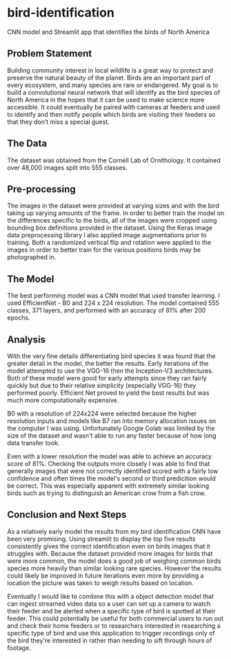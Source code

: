 # bird-identification
CNN model and Streamlit app that identifies the birds of North America

## Problem Statement
Building community interest in local wildlife is a great way to protect and preserve the natural beauty of the planet. Birds are an important part of every ecosystem, and many species are rare or endangered. My goal is to build a convolutional neural network that will identify as the bird species of North America in the hopes that it can be used to make science more accessible. It could eventually be paired with cameras at feeders and used to identify and then notify people which birds are visiting their feeders so that they don’t miss a special guest. 

## The Data 
The dataset was obtained from the Cornell Lab of Ornithology. It contained over 48,000 images split into 555 classes. 

## Pre-processing
The images in the dataset were provided at varying sizes and with the bird taking up varying amounts of the frame. In order to better train the model on the differences specific to the birds, all of the images were cropped using bounding box definitions provided in the dataset. Using the Keras image data preprocessing library I also applied image augmentations prior to training. Both a randomized vertical flip and rotation were applied to the images in order to better train for the various positions birds may be photographed in.

## The Model
The best performing model was a CNN model that used transfer learning. I used EfficientNet - B0 and 224 x 224 resolution. The model contained 555 classes, 371 layers, and performed with an accuracy of 81% after 200 epochs.

## Analysis
With the very fine details differentiating bird species it was found that the greater detail in the model, the better the results. Early iterations of the model attempted to use the VGG-16 then the Inception-V3 architectures. Both of these model were good for early attempts since they ran fairly quickly but due to their relative simplicity (especially VGG-16) they performed poorly. Efficient Net proved to yield the best results but was much more computationally expensive.

B0 with a resolution of 224x224 were selected because the higher resolution inputs and models like B7 ran into memory allocation issues on the computer I was using. Unfortunately Google Colab was limited by the size of the dataset and wasn't able to run any faster because of how long data transfer took.

Even with a lower resolution the model was able to achieve an accuracy score of 81%. Checking the outputs more closely I was able to find that generally images that were not correctly identified scored with a fairly low confidence and often times the model's second or third predicition would be correct. This was especially apparent with extremely similar looking birds such as trying to distinguish an American crow from a fish crow. 

## Conclusion and Next Steps
As a relatively early model the results from my bird identification CNN have been very promising. Using streamlit to display the top five results consistently gives the correct identification even on birds images that it struggles with. Because the dataset provided more images for birds that were more common, the model does a good job of weighing common birds species more heavily than similar looking rare species. However the results could likely be improved in future iterations even more by providing a location the picture was taken to weigh results based on location.

Eventually I would like to combine this with a object detection model that can ingest streamed video data so a user can set up a camera to watch their feeder and be alerted when a specific type of bird is spotted at their feeder. This could potentially be useful for both commercial users to run out and check their home feeders or to researchers interested in researching a specific type of bird and use this application to trigger recordings only of the bird they're interested in rather than needing to sift through hours of footage.
